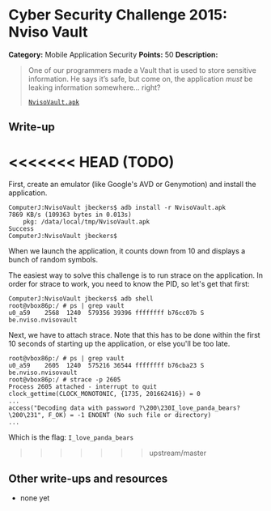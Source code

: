 # Cyber Security Challenge 2015: Nviso Vault

**Category:** Mobile Application Security
**Points:** 50
**Description:**

> One of our programmers made a Vault that is used to store sensitive information. He says it’s safe, but come on, the application *must* be leaking information somewhere… right?
>
> [`NvisoVault.apk`](NvisoVault.apk)

## Write-up

<<<<<<< HEAD
(TODO)
=======
First, create an emulator (like Google's AVD or Genymotion) and install the application.
```
ComputerJ:NvisoVault jbeckers$ adb install -r NvisoVault.apk 
7869 KB/s (109363 bytes in 0.013s)
	pkg: /data/local/tmp/NvisoVault.apk
Success
ComputerJ:NvisoVault jbeckers$ 
```
When we launch the application, it counts down from 10 and displays a bunch of random symbols.

The easiest way to solve this challenge is to run strace on the application. In order for strace to work, you need to know the PID, so let's get that first:
```
ComputerJ:NvisoVault jbeckers$ adb shell
root@vbox86p:/ # ps | grep vault                                               
u0_a59    2568  1240  579356 39396 ffffffff b76cc07b S be.nviso.nvisovault
```
Next, we have to attach strace. Note that this has to be done within the first 10 seconds of starting up the application, or else you'll be too late.

```
root@vbox86p:/ # ps | grep vault                                               
u0_a59    2605  1240  575216 36544 ffffffff b76cba23 S be.nviso.nvisovault
root@vbox86p:/ # strace -p 2605
Process 2605 attached - interrupt to quit
clock_gettime(CLOCK_MONOTONIC, {1735, 201662416}) = 0
...
access("Decoding data with password ?\200\230I_love_panda_bears?\200\231", F_OK) = -1 ENOENT (No such file or directory)
...
```
Which is the flag: `I_love_panda_bears`
>>>>>>> upstream/master

## Other write-ups and resources

* none yet
